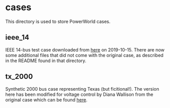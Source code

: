 # cases
This directory is used to store PowerWorld cases.

## ieee_14
IEEE 14-bus test case downloaded from [here](https://electricgrids.engr.tamu.edu/electric-grid-test-cases/ieee-14-bus-system/)
on 2019-10-15. There are now some additional files that did not come
with the original case, as described in the README found in that 
directory.

## tx_2000
Synthetic 2000 bus case representing Texas (but ficitional!). The 
version here has been modified for voltage control by Diana Wallison
from the original case which can be found [here](https://electricgrids.engr.tamu.edu/electric-grid-test-cases/activsg2000/).
